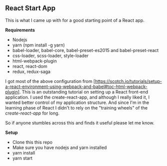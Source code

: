 ## React Start App

This is what I came up with for a good starting point of a React app.  

**Requirements**
* Nodejs
* yarn (npm install -g yarn)
* babel-loader, babel-core, babel-preset-es2015 and babel-preset-react
* css-loader, scss-loader, style-loader
* html-webpack-plugin
* react, react-dom
* redux, redux-saga

I got most of the above configuration from [https://scotch.io/tutorials/setup-a-react-environment-using-webpack-and-babel#toc-html-webpack-plugin].  This is an outstanding tutorial on
setting up a React front-end application.  I used the create-react-app, and although I really liked it, I wanted better control of my application structure.  And since I'm in the learning
phase of React I didn't to rely on the "training wheels" of the *create-react-app* for long.

So if anyone stumbles across this and finds it useful please let me know.

**Setup**
* Clone this this repo
* Make sure you have nodejs and yarn installed
* yarn install
* yarn start
